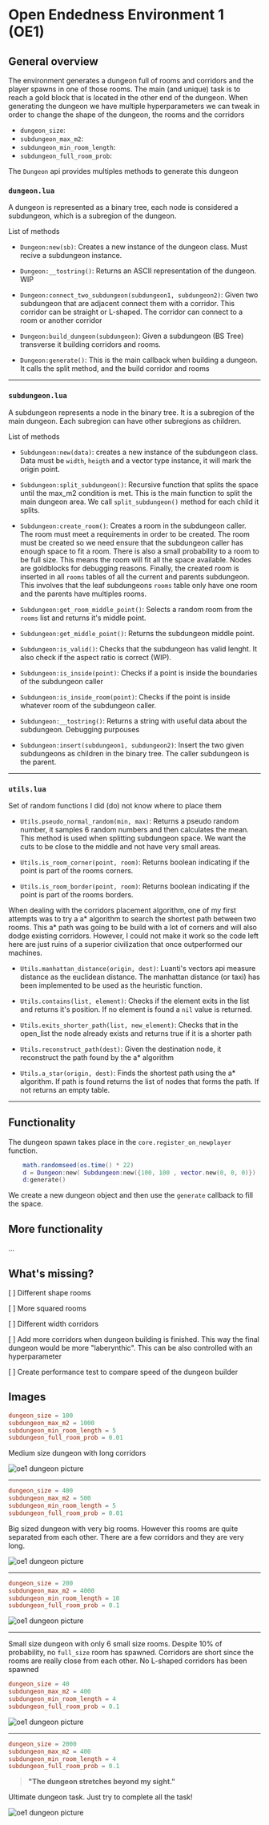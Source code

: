# Open Endedness Environment 1 (OE1)

## General overview

The environment generates a dungeon full of rooms and corridors and the player spawns in one of those rooms. The main (and unique) task is to reach a gold block that is located in the other end of the dungeon. When generating the dungeon we have multiple hyperparameters we can tweak in order to change the shape of the dungeon, the rooms and the corridors

* `dungeon_size`:
* `subdungeon_max_m2`:
* `subdungeon_min_room_length`:
* `subdungeon_full_room_prob`:

The `Dungeon` api provides multiples methods to generate this dungeon

### `dungeon.lua`

A dungeon is represented as a binary tree, each node is considered a subdungeon, which is a subregion of the dungeon.

List of methods

* `Dungeon:new(sb)`: Creates a new instance of the dungeon class. Must recive a subdungeon instance.

* `Dungeon:__tostring()`: Returns an ASCII representation of the dungeon. WIP

* `Dungeon:connect_two_subdungeon(subdungeon1, subdungeon2)`: Given two subdungeon that are adjacent connect them with a corridor. This corridor can be straight or L-shaped. The corridor can connect to a room or another corridor

* `Dungeon:build_dungeon(subdungeon)`: Given a subdungeon (BS Tree) transverse it building corridors and rooms.

* `Dungeon:generate()`: This is the main callback when building a dungeon. It calls the split method, and the build corridor and rooms

---

### `subdungeon.lua`

A subdungeon represents a node in the binary tree. It is a subregion of the main dungeon. Each subregion can have other subregions as children.

List of methods

* `Subdungeon:new(data)`: creates a new instance of the subdungeon class. Data must be `width`, `heigth` and a vector type instance, it will mark the origin point.

* `Subdungeon:split_subdungeon()`: Recursive function that splits the space until the max_m2 condition is met. This is the main function to split the main dungeon area. We call `split_subdungeon()` method for each child it splits.

* `Subdungeon:create_room()`: Creates a room in the subdungeon caller. The room must meet a requirements in order to be created. The room must be created so we need ensure that the subdungeon caller has enough space to fit a room. There is also a small probability to a room to be full size. This means the room will fit all the space available. Nodes are goldblocks for debugging reasons. Finally, the created room is inserted in all `rooms` tables of all the current and parents subdungeon. This involves that the leaf subdungeons `rooms` table only have one room and the parents have multiples rooms.

* `Subdungeon:get_room_middle_point()`: Selects a random room from the `rooms` list and returns it's middle point.

* `Subdungeon:get_middle_point()`: Returns the subdungeon middle point.

* `Subdungeon:is_valid()`: Checks that the subdungeon has valid lenght. It also check if the aspect ratio is correct (WIP).

* `Subdungeon:is_inside(point)`: Checks if a point is inside the boundaries of the subdungeon caller

* `Subdungeon:is_inside_room(point)`: Checks if the point is inside whatever room of the subdungeon caller.

* `Subdungeon:__tostring()`: Returns a string with useful data about the subdungeon. Debugging purpouses

* `Subdungeon:insert(subdungeon1, subdungeon2)`: Insert the two given subdungeons as children in the binary tree. The caller subdungeon is the parent.

---

### `utils.lua`

Set of random functions I did (do) not know where to place them

* `Utils.pseudo_normal_random(min, max)`: Returns a pseudo random number, it samples 6 random numbers and then calculates the mean. This method is used when splitting subdungeon space. We want the cuts to be close to the middle and not have very small areas.

* `Utils.is_room_corner(point, room)`: Returns boolean indicating if the point is part of the rooms corners.

* `Utils.is_room_border(point, room)`: Returns boolean indicating if the point is part of the rooms borders.

When dealing with the corridors placement algorithm, one of my first attempts was to try a a* algorithm to search the shortest path between two rooms. This a* path was going to be build with a lot of corners and will also dodge existing corridors. However, I could not make it work so the code left here are just ruins of a superior civilization that once outperformed our machines.

* `Utils.manhattan_distance(origin, dest)`: Luanti's vectors api measure distance as the euclidean distance. The manhattan distance (or taxi) has been implemented to be used as the heuristic function.

* `Utils.contains(list, element)`: Checks if the element exits in the list and returns it's position. If no element is found a `nil` value is returned.

* `Utils.exits_shorter_path(list, new_element)`: Checks that in the open_list the node already exists and returns true if it is a shorter path

* `Utils.reconstruct_path(dest)`: Given the destination node, it reconstruct the path found by the a* algorithm

* `Utils.a_star(origin, dest)`: Finds the shortest path using the a* algorithm. If path is found returns the list of nodes that forms the path. If not returns an empty table.

---

## Functionality

The dungeon spawn takes place in the `core.register_on_newplayer` function.

```lua
    math.randomseed(os.time() * 22)
	d = Dungeon:new( Subdungeon:new({100, 100 , vector.new(0, 0, 0)}) )
	d:generate()
```

We create a new dungeon object and then use the `generate` callback to fill the space.

## More functionality

...

## What's missing?

[ ] Different shape rooms

[ ] More squared rooms

[ ] Different width corridors

[ ] Add more corridors when dungeon building is finished. This way the final dungeon would be more "laberynthic". This can be also controlled with an hyperparameter

[ ] Create performance test to compare speed of the dungeon builder

## Images

```conf
dungeon_size = 100
subdungeon_max_m2 = 1000
subdungeon_min_room_length = 5
subdungeon_full_room_prob = 0.01
```

Medium size dungeon with long corridors

![oe1 dungeon picture](./img/dungeon1.png)

---

```conf
dungeon_size = 400
subdungeon_max_m2 = 500
subdungeon_min_room_length = 5
subdungeon_full_room_prob = 0.01
```

Big sized dungeon with very big rooms. However this rooms are quite separated from each other. There are a few corridors and they are very long.

![oe1 dungeon picture](./img/dungeon2.png)

---

```conf
dungeon_size = 200
subdungeon_max_m2 = 4000
subdungeon_min_room_length = 10
subdungeon_full_room_prob = 0.1
```

![oe1 dungeon picture](./img/dungeon3.png)

---

Small size dungeon with only 6 small size rooms. Despite 10% of probability, no `full_size` room has spawned. Corridors are short since the rooms are really close from each other. No L-shaped corridors has been spawned

```conf
dungeon_size = 40
subdungeon_max_m2 = 400
subdungeon_min_room_length = 4
subdungeon_full_room_prob = 0.1
```

![oe1 dungeon picture](./img/dungeon4.png)

---

```conf
dungeon_size = 2000
subdungeon_max_m2 = 400
subdungeon_min_room_length = 4
subdungeon_full_room_prob = 0.1
```

> **"The dungeon stretches beyond my sight."**

Ultimate dungeon task. Just try to complete all the task!

![oe1 dungeon picture](./img/dungeon5.png)

